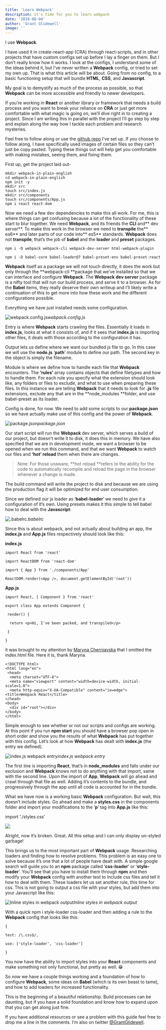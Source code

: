```yaml
---
title: 'Learn Webpack'
description: it's time for you to learn webpack
date: '2018-08-04'
author: 'Grant Glidewell'
image: ''
---
```


I use **Webpack**.

I have used it in create-react-app (CRA) through react-scripts, and in other projects that have custom configs set up before I lay a finger on them. But I don’t really know how it works. I look at the configs, I understand some of the ideas behind it, but I’ve never written a **Webpack** config, or tried to set my own up. That is what this article will be about. Going from no config, to a basic functioning setup that will bundle **HTML**, **CSS**, and **Javascript**.

My goal is to demystify as much of the process as possible, so that **Webpack** can be more accessible and friendly to newer developers.

If you’re working in **React** or another library or framework that needs a build process and you want to break your reliance on **CRA** or just get more comfortable with what magic is going on, we’ll dive right in to creating a project. Since I am writing this in parallel with the project I’ll go step by step and explain along the way how I tackle each problem and research mysteries.

Feel free to follow along or use the [github repo](https://github.com/grantglidewell/webpack-in-plain-english) I’ve set up. If you choose to follow along, I have specifically used images of certain files so they can’t just be copy pasted. Typing these things out will help get you comfortable with making mistakes, seeing them, and fixing them.

First up, get the project laid out-

    mkdir webpack-in-plain-english
    cd webpack-in-plain-english
    npm init -y
    mkdir src
    touch src/index.js
    mkdir src/components
    touch src/components/App.js
    npm i react react-dom

Now we need a few dev dependencies to make this all work. For me, this is where things can get confusing because a lot of the functionality of these start to blur together. We need **Webpack**, and its friends the **CLI** and** dev server**. To make this work in the browser we need to **transpile** the** es6** and later parts of our code into** es5** standards. **Webpack** does not **transpile**, that’s the job of **babel** and the **loader** and **preset** packages.

    npm i -D webpack webpack-cli webpack-dev-server html-webpack-plugin

    npm i -D babel-core babel-loader@7 babel-preset-env babel-preset-react

**Webpack** itself as a package we will not touch directly, it does the work but only through the **webpack-cli **package that we’ve installed so that we can interface and configure **Webpack**. The **Webpack** **dev server** package is a nifty tool that will run our build process, and serve it to a browser. As for the **Babel** items, they really deserve their own writeup and I’ll likely write a continuation of this to get more into how these work and the different configurations possible.

Everything we have just installed needs some configuration.

![webpack.config.js](https://cdn-images-1.medium.com/max/2520/1*q8jehU52f2EuqX6HyZ7CVA.png)_webpack.config.js_

Entry is where **Webpack** starts crawling the files. Essentially it loads in **index.js**, looks at what it consists of, and if it sees that **index.js** is importing other files, it deals with those according to the configuration it has.

Output lets us define where we want our bundled js file to go. In this case we will use the **node.js** ‘**path**’ module to define our path. The second key in the object is simply the filename.

Module is where we define how to handle each file that **Webpack** encounters. The **‘rules’** array contains objects that define filetypes and how to handle them. For each rule you specify what the extension should look like, any folders or files to exclude, and what to use when preparing these files. In this instance we are telling **Webpack** that it needs to look for **.js** file extensions, exclude any that are in the **node_modules **folder, and use babel-preset as its loader.

Config is done, for now. We need to add some scripts to our **package.json** so we have actually make use of this config and the power of **Webpack**.

![package.json](https://cdn-images-1.medium.com/max/2896/1*zMqK_XGAaZHyJSVDpBVzMA.png)_package.json_

Our start script will run the **Webpack** dev server, which serves a build of our project, but doesn’t write it to disk, it does this in memory. We have also specified that we are in development mode, we want a browser to be opened when we run this command, and that we want **Webpack** to watch our files and **‘hot’ reload** them when there are changes.

> Note: For those unaware, **hot reload **refers to the ability for the code to automatically recompile and reload the page in the browser whenever a change is made.

The build command will write the project to disk and because we are using the production flag it will be optimized for end user consumption.

Since we defined our js loader as ‘**babel-loader**’ we need to give it a configuration of it’s own. Using presets makes it this simple to tell babel how to deal with the **Javascript**:

![.babelrc](https://cdn-images-1.medium.com/max/2000/1*aMFLBNFnGT3Vqap-jUW-4w.png)_.babelrc_

Since this is about webpack, and not actually about building an app, the **index.js** and **App.js** files respectively should look like this:

**index.js**

    import React from 'react'

    import ReactDOM from 'react-dom'

    import { App } from './components/App'

    ReactDOM.render(<App />, document.getElementById('root'))

**App.js**

    import React, { Component } from 'react'

    export class App extends Component {

     render() {

      return <p>Hi, I've been packed, and transpiled</p>

     }

    }

it was brought to my attention by [Maryna Cherniavska](https://medium.com/@m.chernyavska?source=responses---------0-3--------------------) that I omitted the index.html file. Here it is, thank Maryna.

    <!DOCTYPE html>
    <html lang="en">
     <head>
      <meta charset="UTF-8">
      <meta name="viewport" content="width=device-width, initial-  scale=1.0">
      <meta http-equiv="X-UA-Compatible" content="ie=edge">     <title>Webpack React</title>
    </head>
    <body>
      <div id="root"></div>
    </body>
    </html>

Simple enough to see whether or not our scripts and configs are working. At this point if you run **npm start** you should have a browser pop open in short order and show you the results of what **Webpack** has put together with this config. Let’s look at how **Webpack** has dealt with **index.js** (the entry we defined).

![index.js webpack entry](https://cdn-images-1.medium.com/max/2560/1*Bne1if8GW9qh8vRYYXg0wQ.png)_index.js webpack entry_

The first line is importing **React**, that’s in **node_modules** and falls under our exclusion and **Webpack** knows not to do anything with that import, same with the second line. Upon the import of **App**, **Webpack** will go ahead and crawl through that file as well. Adding it’s contents to the bundle, and progressively through the app until all code is accounted for in the bundle.

What we have now is a working basic **Webpack** configuration. But wait, this doesn’t include styles. Go ahead and make a **styles.css** in the components folder and import your modifications to the ‘**p**’ tag into **App.js** like this:

import './styles.css'

![](https://cdn-images-1.medium.com/max/2964/1*8MMUe1OKL-7QAN2ffPM0ZQ.png)

Alright, now it’s broken. Great. All this setup and I can only display un-styled garbage!

This brings us to the most important part of **Webpack** usage. Researching loaders and finding how to resolve problems. This problem is an easy one to solve because it’s one that a lot of people have dealt with. A simple google search will guide you to an **npm** package called ‘**css-loader**’ or ‘**style-loader**’. You’ll see that you have to install them through **npm** and then modify your **Webpack** config with another test to include css files and tell it how to deal with them. These loaders let us set another rule, this time for css. This is not going to output a css file with your styles, but add them into your Javascript like this:

![Inline styles in webpack output](https://cdn-images-1.medium.com/max/2896/1*YSztiLwiW-xblAd2Bpm4EQ.png)_Inline styles in webpack output_

With a quick npm i style-loader css-loader and then adding a rule to the **Webpack** config that looks like this:

    {

    test: /\.css$/,

    use: ['style-loader', 'css-loader']

    }

You now have the ability to import styles into your **React** components and make something not only functional, but pretty as well. 😁

So now we have a couple things working and a foundation of how to configure **Webpack**, some ideas on **Babel** (which is its own beast to tame), and how to add loaders for increased functionality.

This is the beginning of a beautiful relationship. Build processes can be daunting, but if you have a solid foundation and know how to expand upon that you can get along just fine.

If you have additional resources or see a problem with this guide feel free to drop me a line in the comments. I’m also on twitter [@GrantGlidewell](https://twitter.com/GrantGlidewell).
